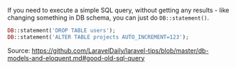 If you need to execute a simple SQL query, without getting any results - like changing something in DB schema, you can just do `DB::statement()`.

```php
DB::statement('DROP TABLE users');
DB::statement('ALTER TABLE projects AUTO_INCREMENT=123');
```

Source: https://github.com/LaravelDaily/laravel-tips/blob/master/db-models-and-eloquent.md#good-old-sql-query